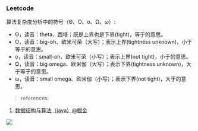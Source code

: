 ### Leetcode


算法复杂度分析中的符号（Θ、Ο、ο、Ω、ω）:
- Θ，读音：theta、西塔；既是上界也是下界(tight)，等于的意思。
- Ο，读音：big-oh、欧米可荣（大写）；表示上界(tightness unknown)，小于等于的意思。
- ο，读音：small-oh、欧米可荣（小写）；表示上界(not tight)，小于的意思。
- Ω，读音：big omega、欧米伽（大写）；表示下界(tightness unknown)，大于等于的意思。
- ω，读音：small omega、欧米伽（小写）；表示下界(not tight)，大于的意思。


> references:

1. [数据结构与算法（java）@掘金](https://juejin.im/post/5b3c30bde51d451964620710)

![](https://user-gold-cdn.xitu.io/2018/7/5/164691919d4d6ddc?imageView2/0/w/1280/h/960/format/webp/ignore-error/1)
